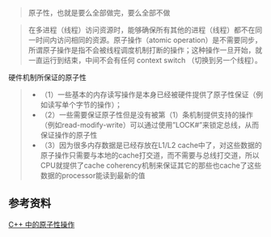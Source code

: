 > 原子性，也就是要么全部做完，要么全部不做

> 在多进程（线程）访问资源时，能够确保所有其他的进程（线程）都不在同一时间内访问相同的资源。原子操作（atomic operation）是不需要同步，所谓原子操作是指不会被线程调度机制打断的操作；这种操作一旦开始，就一直运行到结束，中间不会有任何 context switch （切换到另一个线程）。

硬件机制所保证的原子性
>* （1）一些基本的内存读写操作是本身已经被硬件提供了原子性保证（例如读写单个字节的操作）；
>* （2）一些需要保证原子性但是没有被第（1）条机制提供支持的操作（例如read-modify-write）可以通过使用”LOCK#”来锁定总线，从而保证操作的原子性
>* （3）因为很多内存数据是已经存放在L1/L2 cache中了，对这些数据的原子操作只需要与本地的cache打交道，而不需要与总线打交道，所以CPU就提供了cache coherency机制来保证其它的那些也cache了这些数据的processor能读到最新的值


## 参考资料
[C++ 中的原子性操作](http://lib.csdn.net/article/cplusplus/21872?knId=1169)
